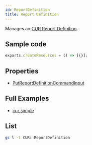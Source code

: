 ```yaml
---
id: ReportDefinition
title: Report Definition
---
```


Manages an [CUR Report Definition](https://console.aws.amazon.com/billing/home?#/reports).

## Sample code

```js
exports.createResources = () => [{}];
```

## Properties

- [PutReportDefinitionCommandInput](https://docs.aws.amazon.com/AWSJavaScriptSDK/v3/latest/clients/client-cost-and-usage-report-service/interfaces/putreportdefinitioncommandinput.html)

## Full Examples

- [cur simple](https://github.com/grucloud/grucloud/tree/main/examples/aws/CUR/cur-simple)

## List

```sh
gc l -t CUR::ReportDefinition
```

```txt

```
